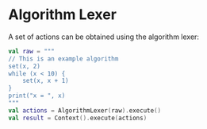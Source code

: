 # Algorithm Lexer

A set of actions can be obtained using the algorithm lexer:

```kotlin
val raw = """
// This is an example algorithm
set(x, 2)
while (x < 10) {
    set(x, x + 1)
}
print("x = ", x)
"""
val actions = AlgorithmLexer(raw).execute()
val result = Context().execute(actions)
```
